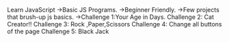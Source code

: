 Learn JavaScript
->Basic JS Programs.
->Beginner Friendly.
->Few projects that brush-up js basics.
->Challenge 1:Your Age in Days.
Challenge 2: Cat Creator!!
Challenge 3: Rock ,Paper,Scissors
Challenge 4: Change all buttons of the page 
Challenge 5: Black Jack
